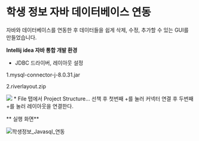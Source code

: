 # 학생 정보 자바 데이터베이스 연동

자바와 데이터베이스를 연동한 후 데이터들을 쉽게 삭제, 수정, 추가할 수 있는 GUI를 만들었습니다.


**Intellij idea 자바 통합 개발 환경**

- JDBC 드라이버, 레이아웃 설정

1.mysql-connector-j-8.0.31.jar

2.riverlayout.zip

<img src="https://user-images.githubusercontent.com/115493374/218750278-d87e8070-58c2-41fa-912c-740945c4d7c5.png"/>
* File 탭에서 Project Structure... 선책 후 첫번째 +를 눌러 커넥터 연결 후 두번째 +를 눌러 레이아웃을 연결한다.

** 실행 화면**

![학생정보_Javasql_연동](https://user-images.githubusercontent.com/115493374/218752660-242f0cb2-77ef-4191-a3e4-e64ea0aab9ba.png)
